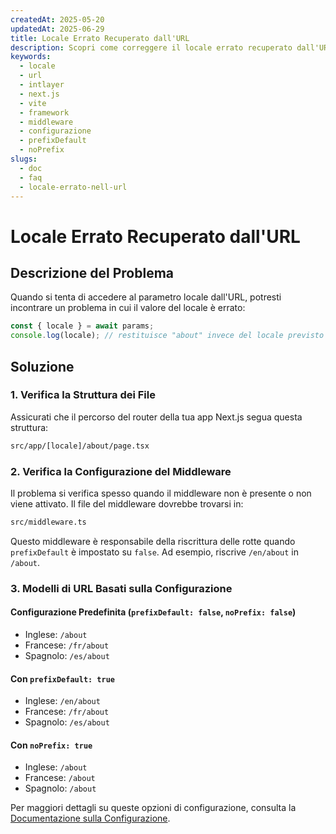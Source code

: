 ```yaml
---
createdAt: 2025-05-20
updatedAt: 2025-06-29
title: Locale Errato Recuperato dall'URL
description: Scopri come correggere il locale errato recuperato dall'URL.
keywords:
  - locale
  - url
  - intlayer
  - next.js
  - vite
  - framework
  - middleware
  - configurazione
  - prefixDefault
  - noPrefix
slugs:
  - doc
  - faq
  - locale-errato-nell-url
---
```


# Locale Errato Recuperato dall'URL

## Descrizione del Problema

Quando si tenta di accedere al parametro locale dall'URL, potresti incontrare un problema in cui il valore del locale è errato:

```js
const { locale } = await params;
console.log(locale); // restituisce "about" invece del locale previsto
```

## Soluzione

### 1. Verifica la Struttura dei File

Assicurati che il percorso del router della tua app Next.js segua questa struttura:

```bash
src/app/[locale]/about/page.tsx
```

### 2. Verifica la Configurazione del Middleware

Il problema si verifica spesso quando il middleware non è presente o non viene attivato. Il file del middleware dovrebbe trovarsi in:

```bash
src/middleware.ts
```

Questo middleware è responsabile della riscrittura delle rotte quando `prefixDefault` è impostato su `false`. Ad esempio, riscrive `/en/about` in `/about`.

### 3. Modelli di URL Basati sulla Configurazione

#### Configurazione Predefinita (`prefixDefault: false`, `noPrefix: false`)

- Inglese: `/about`
- Francese: `/fr/about`
- Spagnolo: `/es/about`

#### Con `prefixDefault: true`

- Inglese: `/en/about`
- Francese: `/fr/about`
- Spagnolo: `/es/about`

#### Con `noPrefix: true`

- Inglese: `/about`
- Francese: `/about`
- Spagnolo: `/about`

Per maggiori dettagli su queste opzioni di configurazione, consulta la [Documentazione sulla Configurazione](https://github.com/aymericzip/intlayer/blob/main/docs/docs/it/configuration.md).
